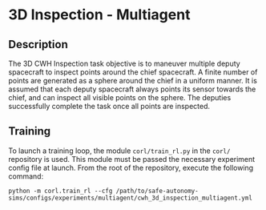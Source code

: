 # 3D Inspection - Multiagent

## Description
The 3D CWH Inspection task objective is to maneuver multiple deputy
spacecraft to inspect points around the chief spacecraft. A 
finite number of points are generated as a sphere around the 
chief in a uniform manner. It is assumed that each deputy spacecraft 
always points its sensor towards the chief, and can inspect all 
visible points on the sphere. The deputies successfully complete 
the task once all points are inspected.

## Training
To launch a training loop, the module `corl/train_rl.py` in the `corl/` repository 
is used. This module must be passed the necessary experiment config file at launch. 
From the root of the repository, execute the following command:

```commandline
python -m corl.train_rl --cfg /path/to/safe-autonomy-sims/configs/experiments/multiagent/cwh_3d_inspection_multiagent.yml
```
